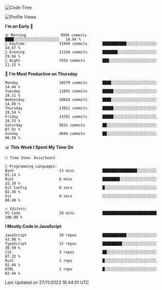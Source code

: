 <!--START_SECTION:waka-->
![Code Time](http://img.shields.io/badge/Code%20Time-5%2C379%20hrs%2037%20mins-blue)

![Profile Views](http://img.shields.io/badge/Profile%20Views-1-blue)

**I'm an Early 🐤** 

```text
🌞 Morning                9994 commits        ████░░░░░░░░░░░░░░░░░░░░░   14.04 % 
🌆 Daytime                31949 commits       ███████████░░░░░░░░░░░░░░   44.87 % 
🌃 Evening                21318 commits       ███████░░░░░░░░░░░░░░░░░░   29.94 % 
🌙 Night                  7935 commits        ███░░░░░░░░░░░░░░░░░░░░░░   11.15 % 
```
📅 **I'm Most Productive on Thursday** 

```text
Monday                   10279 commits       ████░░░░░░░░░░░░░░░░░░░░░   14.44 % 
Tuesday                  12895 commits       █████░░░░░░░░░░░░░░░░░░░░   18.11 % 
Wednesday                10024 commits       ████░░░░░░░░░░░░░░░░░░░░░   14.08 % 
Thursday                 13912 commits       █████░░░░░░░░░░░░░░░░░░░░   19.54 % 
Friday                   13761 commits       █████░░░░░░░░░░░░░░░░░░░░   19.33 % 
Saturday                 5631 commits        ██░░░░░░░░░░░░░░░░░░░░░░░   07.91 % 
Sunday                   4694 commits        ██░░░░░░░░░░░░░░░░░░░░░░░   06.59 % 
```


📊 **This Week I Spent My Time On** 

```text
🕑︎ Time Zone: Asia/Seoul

💬 Programming Languages: 
Bash                     13 mins             ████████████████░░░░░░░░░   65.14 % 
Rust                     6 mins              ████████░░░░░░░░░░░░░░░░░   32.10 % 
Git Config               0 secs              █░░░░░░░░░░░░░░░░░░░░░░░░   02.36 % 
Git                      0 secs              ░░░░░░░░░░░░░░░░░░░░░░░░░   00.40 % 

🔥 Editors: 
VS Code                  20 mins             █████████████████████████   100.00 % 
```

**I Mostly Code in JavaScript** 

```text
JavaScript               18 repos            ███████████░░░░░░░░░░░░░░   43.90 % 
TypeScript               15 repos            █████████░░░░░░░░░░░░░░░░   36.59 % 
CSS                      3 repos             ██░░░░░░░░░░░░░░░░░░░░░░░   07.32 % 
Rust                     1 repo              █░░░░░░░░░░░░░░░░░░░░░░░░   02.44 % 
HTML                     1 repo              █░░░░░░░░░░░░░░░░░░░░░░░░   02.44 % 
```




 Last Updated on 27/11/2023 18:44:01 UTC
<!--END_SECTION:waka-->
